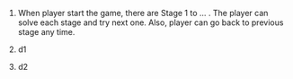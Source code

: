 1. When player start the game, there are Stage 1 to ... .
   The player can solve each stage and try next one.
   Also, player can go back to previous stage any time.
   
2. d1

3. d2
